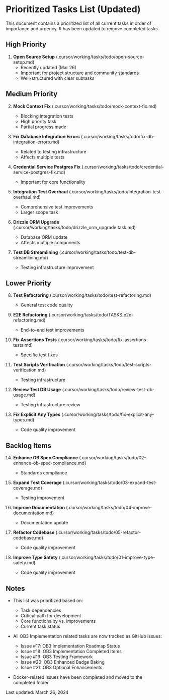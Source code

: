 # Prioritized Tasks List (Updated)

This document contains a prioritized list of all current tasks in order of importance and urgency. It has been updated to remove completed tasks.

## High Priority

1. **Open Source Setup** (.cursor/working/tasks/todo/open-source-setup.md)
   - Recently updated (Mar 26)
   - Important for project structure and community standards
   - Well-structured with clear subtasks

## Medium Priority

2. **Mock Context Fix** (.cursor/working/tasks/todo/mock-context-fix.md)
   - Blocking integration tests
   - High priority task
   - Partial progress made

3. **Fix Database Integration Errors** (.cursor/working/tasks/todo/fix-db-integration-errors.md)
   - Related to testing infrastructure
   - Affects multiple tests

4. **Credential Service Postgres Fix** (.cursor/working/tasks/todo/credential-service-postgres-fix.md)
   - Important for core functionality

5. **Integration Test Overhaul** (.cursor/working/tasks/todo/integration-test-overhaul.md)
   - Comprehensive test improvements
   - Larger scope task

6. **Drizzle ORM Upgrade** (.cursor/working/tasks/todo/drizzle_orm_upgrade.task.md)
   - Database ORM update
   - Affects multiple components

7. **Test DB Streamlining** (.cursor/working/tasks/todo/test-db-streamlining.md)
   - Testing infrastructure improvement

## Lower Priority

8. **Test Refactoring** (.cursor/working/tasks/todo/test-refactoring.md)
   - General test code quality

9. **E2E Refactoring** (.cursor/working/tasks/todo/TASKS.e2e-refactoring.md)
   - End-to-end test improvements

10. **Fix Assertions Tests** (.cursor/working/tasks/todo/fix-assertions-tests.md)
    - Specific test fixes

11. **Test Scripts Verification** (.cursor/working/tasks/todo/test-scripts-verification.md)
    - Testing infrastructure

12. **Review Test DB Usage** (.cursor/working/tasks/todo/review-test-db-usage.md)
    - Testing infrastructure review

13. **Fix Explicit Any Types** (.cursor/working/tasks/todo/fix-explicit-any-types.md)
    - Code quality improvement

## Backlog Items

14. **Enhance OB Spec Compliance** (.cursor/working/tasks/todo/02-enhance-ob-spec-compliance.md)
    - Standards compliance

15. **Expand Test Coverage** (.cursor/working/tasks/todo/03-expand-test-coverage.md)
    - Testing improvement

16. **Improve Documentation** (.cursor/working/tasks/todo/04-improve-documentation.md)
    - Documentation update

17. **Refactor Codebase** (.cursor/working/tasks/todo/05-refactor-codebase.md)
    - Code quality improvement

18. **Improve Type Safety** (.cursor/working/tasks/todo/01-improve-type-safety.md)
    - Code quality improvement

## Notes

- This list was prioritized based on:
  - Task dependencies
  - Critical path for development
  - Core functionality vs. improvements
  - Current task status

- All OB3 Implementation related tasks are now tracked as GitHub issues:
  - Issue #17: OB3 Implementation Roadmap Status
  - Issue #18: OB3 Implementation Completed Items
  - Issue #19: OB3 Testing Framework
  - Issue #20: OB3 Enhanced Badge Baking
  - Issue #21: OB3 Optional Enhancements

- Docker-related issues have been completed and moved to the completed folder

Last updated: March 26, 2024 